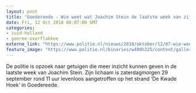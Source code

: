 ```yaml
---
layout: post
title: "Goedereede - Wie weet wat Joachim Stein de laatste week van zijn leven heeft gedaan?"
date: Fri, 12 Oct 2018 08:07:00 GMT
categories: 
- zuid-holland 
- goeree-overflakkee 
externe_link: "https://www.politie.nl/nieuws/2018/oktober/12/07-wie-weet-wat-joachim-stein-de-laatste-week-van-zijn-leven-heeft-gedaan.html"
feature_image: "https://www.politie.nl/binaries/w400h225/content/gallery/politie/nieuws/2018/oktober/07-rt/stein-foto-1.jpg"
---
```


De politie is opzoek naar getuigen die meer inzicht kunnen geven in de laatste week van Joachim Stein. Zijn lichaam is zaterdagmorgen 29 september rond 11 uur levenloos aangetroffen op het strand ‘De Kwade Hoek’ in Goedereede.
